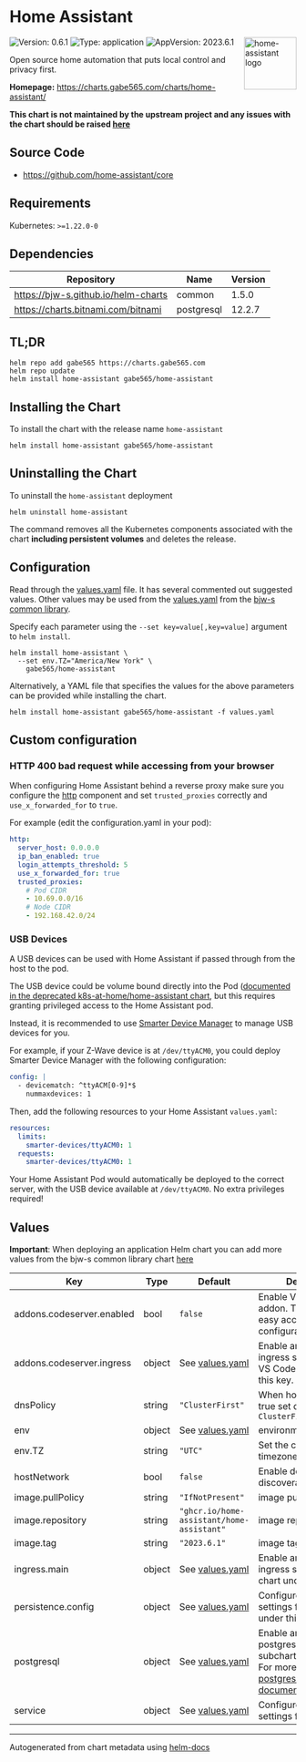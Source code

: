 # Home Assistant

<img src="https://raw.githubusercontent.com/home-assistant/assets/master/logo/logo-pretty.svg" align="right" width="92" alt="home-assistant logo">

![Version: 0.6.1](https://img.shields.io/badge/Version-0.6.1-informational?style=flat)
![Type: application](https://img.shields.io/badge/Type-application-informational?style=flat)
![AppVersion: 2023.6.1](https://img.shields.io/badge/AppVersion-2023.6.1-informational?style=flat)

Open source home automation that puts local control and privacy first.

**Homepage:** <https://charts.gabe565.com/charts/home-assistant/>

**This chart is not maintained by the upstream project and any issues with the chart should be raised
[here](https://github.com/gabe565/charts/issues/new?assignees=gabe565&labels=bug&template=bug_report.yaml&name=home-assistant&version=0.6.1)**

## Source Code

* <https://github.com/home-assistant/core>

## Requirements

Kubernetes: `>=1.22.0-0`

## Dependencies

| Repository | Name | Version |
|------------|------|---------|
| <https://bjw-s.github.io/helm-charts> | common | 1.5.0 |
| <https://charts.bitnami.com/bitnami> | postgresql | 12.2.7 |

## TL;DR

```console
helm repo add gabe565 https://charts.gabe565.com
helm repo update
helm install home-assistant gabe565/home-assistant
```

## Installing the Chart

To install the chart with the release name `home-assistant`

```console
helm install home-assistant gabe565/home-assistant
```

## Uninstalling the Chart

To uninstall the `home-assistant` deployment

```console
helm uninstall home-assistant
```

The command removes all the Kubernetes components associated with the chart **including persistent volumes** and deletes the release.

## Configuration

Read through the [values.yaml](./values.yaml) file. It has several commented out suggested values.
Other values may be used from the [values.yaml](https://github.com/bjw-s/helm-charts/tree/main/charts/library/common/values.yaml) from the [bjw-s common library](https://github.com/bjw-s/helm-charts/tree/main/charts/library/common).

Specify each parameter using the `--set key=value[,key=value]` argument to `helm install`.

```console
helm install home-assistant \
  --set env.TZ="America/New York" \
    gabe565/home-assistant
```

Alternatively, a YAML file that specifies the values for the above parameters can be provided while installing the chart.

```console
helm install home-assistant gabe565/home-assistant -f values.yaml
```

## Custom configuration

### HTTP 400 bad request while accessing from your browser

When configuring Home Assistant behind a reverse proxy make sure you configure the [http](https://www.home-assistant.io/integrations/http) component and set `trusted_proxies` correctly and `use_x_forwarded_for` to `true`.

For example (edit the configuration.yaml in your pod):

```yaml
http:
  server_host: 0.0.0.0
  ip_ban_enabled: true
  login_attempts_threshold: 5
  use_x_forwarded_for: true
  trusted_proxies:
    # Pod CIDR
    - 10.69.0.0/16
    # Node CIDR
    - 192.168.42.0/24
```

### USB Devices

A USB devices can be used with Home Assistant if passed through from the host to the pod.

The USB device could be volume bound directly into the Pod
([documented in the deprecated k8s-at-home/home-assistant chart](https://github.com/k8s-at-home/charts/tree/master/charts/stable/home-assistant#z-wave--zigbee),
but this requires granting privileged access to the Home Assistant pod.

Instead, it is recommended to use [Smarter Device Manager](../smarter-device-manager) to manage USB devices for you.

For example, if your Z-Wave device is at `/dev/ttyACM0`, you could deploy Smarter Device Manager with the following configuration:

```yaml
config: |
  - devicematch: ^ttyACM[0-9]*$
    nummaxdevices: 1
```

Then, add the following resources to your Home Assistant `values.yaml`:

```yaml
resources:
  limits:
    smarter-devices/ttyACM0: 1
  requests:
    smarter-devices/ttyACM0: 1
```

Your Home Assistant Pod would automatically be deployed to the correct server, with the USB device available at `/dev/ttyACM0`.
No extra privileges required!

## Values

**Important**: When deploying an application Helm chart you can add more values from the bjw-s common library chart [here](https://github.com/bjw-s/helm-charts/tree/main/charts/library/common)

| Key | Type | Default | Description |
|-----|------|---------|-------------|
| addons.codeserver.enabled | bool | `false` | Enable VS Code server addon.    This allows for easy access to configuration.yaml |
| addons.codeserver.ingress | object | See [values.yaml](./values.yaml) | Enable and configure ingress settings for the VS Code server under this key. |
| dnsPolicy | string | `"ClusterFirst"` | When hostNetwork is true set dnsPolicy to `ClusterFirstWithHostNet` |
| env | object | See [values.yaml](./values.yaml) | environment variables. |
| env.TZ | string | `"UTC"` | Set the container timezone |
| hostNetwork | bool | `false` | Enable devices to be discoverable |
| image.pullPolicy | string | `"IfNotPresent"` | image pull policy |
| image.repository | string | `"ghcr.io/home-assistant/home-assistant"` | image repository |
| image.tag | string | `"2023.6.1"` | image tag |
| ingress.main | object | See [values.yaml](./values.yaml) | Enable and configure ingress settings for the chart under this key. |
| persistence.config | object | See [values.yaml](./values.yaml) | Configure persistence settings for the chart under this key. |
| postgresql | object | See [values.yaml](./values.yaml) | Enable and configure postgresql database subchart under this key.    For more options see [postgresql chart documentation](https://github.com/bitnami/charts/tree/master/bitnami/postgresql) |
| service | object | See [values.yaml](./values.yaml) | Configures service settings for the chart. |

---
Autogenerated from chart metadata using [helm-docs](https://github.com/norwoodj/helm-docs)
